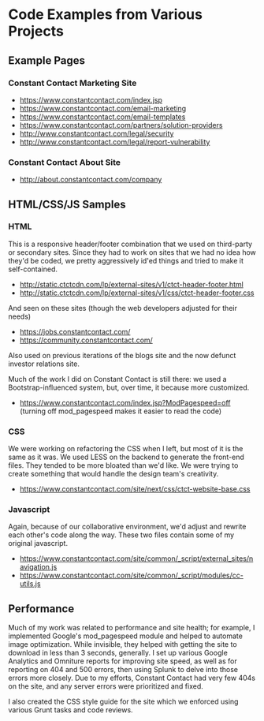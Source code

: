 # Code Examples from Various Projects

## Example Pages

### Constant Contact Marketing Site
* https://www.constantcontact.com/index.jsp
* https://www.constantcontact.com/email-marketing
* https://www.constantcontact.com/email-templates
* https://www.constantcontact.com/partners/solution-providers
* http://www.constantcontact.com/legal/security
* http://www.constantcontact.com/legal/report-vulnerability

### Constant Contact About Site
* http://about.constantcontact.com/company

## HTML/CSS/JS Samples

### HTML

This is a responsive header/footer combination that we used on third-party or secondary sites. Since they had to work on sites that we had no idea how they'd be coded, we pretty aggressively id'ed things and tried to make it self-contained.

* http://static.ctctcdn.com/lp/external-sites/v1/ctct-header-footer.html
* http://static.ctctcdn.com/lp/external-sites/v1/css/ctct-header-footer.css

And seen on these sites (though the web developers adjusted for their needs)

* https://jobs.constantcontact.com/
* https://community.constantcontact.com/

Also used on previous iterations of the blogs site and the now defunct investor relations site.

Much of the work I did on Constant Contact is still there: we used a Bootstrap-influenced system, but, over time, it because more customized.

* https://www.constantcontact.com/index.jsp?ModPagespeed=off (turning off mod_pagespeed makes it easier to read the code)

### CSS

We were working on refactoring the CSS when I left, but most of it is the same as it was. We used LESS on the backend to generate the front-end files. They tended to be more bloated than we'd like. We were trying to create something that would handle the design team's creativity.

* https://www.constantcontact.com/site/next/css/ctct-website-base.css

### Javascript

Again, because of our collaborative environment, we'd adjust and rewrite each other's code along the way. These two files contain some of my original javascript.

* https://www.constantcontact.com/site/common/_script/external_sites/navigation.js
* https://www.constantcontact.com/site/common/_script/modules/cc-utils.js

## Performance

Much of my work was related to performance and site health; for example, I implemented Google's mod_pagespeed module and helped to automate image optimization. While invisible, they helped with getting the site to download in less than 3 seconds, generally.
I set up various Google Analytics and Omniture reports for improving site speed, as well as for reporting on 404 and 500 errors, then using Splunk to delve into those errors more closely. Due to my efforts, Constant Contact had very few 404s on the site, and any server errors were prioritized and fixed.

I also created the CSS style guide for the site which we enforced using various Grunt tasks and code reviews.
